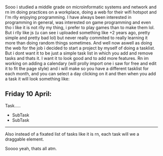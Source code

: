 Sooo i studied a middle grade on microinformatic systems and network and rn im doing practices on a workplace, doing a web for their wifi hotspot and I'm rlly enjoying programming. I have always been interested in programming in general, was interested on game programming and even tho i like it is not rlly my thing, i prefer to play games than to make them lol. But i rlly like js (u can see i uploaded something like +2 years ago, pretty simple and pretty bad lol) but never really commited to really learning it more than doing random things sometimes. And well now aswell as doing the web for the job i decided to start a project by myself of doing a tasklist. But i dont want it to be just a simple task list in which you add and remove tasks and thats it. I want it to look good and to add more features. Rn im working on adding a calendary (will prolly import one i saw for free and edit it to fit the page style) and i will make so you have a different tasklist for each month, and you can select a day clicking on it and then when you add a task it will look something like:

Friday 10 April:
------------------
Task.....
  - SubTask
  - SubTask
------------------
Also instead of a fixated list of tasks like it is rn, each task will we a draggable element.

Soooo yeah, thats all atm.
